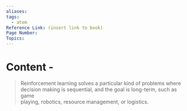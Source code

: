 ```yaml
---
aliases:
tags:
  - atom
Reference Link: (insert link to book)
Page Number:
Topics:
---
```

# Content -


> Reinforcement learning solves a particular kind of problems where  
> decision making is sequential, and the goal is long-term, such as game  
> playing, robotics, resource management, or logistics.